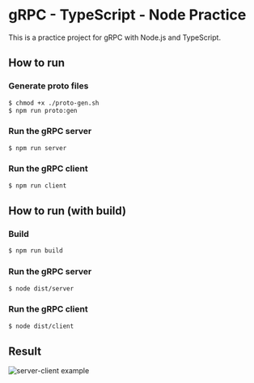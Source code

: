 # gRPC - TypeScript - Node Practice

This is a practice project for gRPC with Node.js and TypeScript.

## How to run

### Generate proto files

```bash
$ chmod +x ./proto-gen.sh
$ npm run proto:gen
```

### Run the gRPC server

```bash
$ npm run server
```

### Run the gRPC client

```bash
$ npm run client
```

## How to run (with build)

### Build

```bash
$ npm run build
```

### Run the gRPC server

```bash
$ node dist/server
```

### Run the gRPC client

```bash
$ node dist/client
```

## Result

![server-client example](https://user-images.githubusercontent.com/42485462/211161120-594476ae-f1ed-499f-9cb2-582a35a97c46.png)
